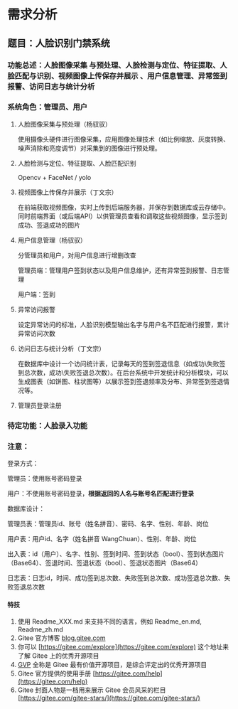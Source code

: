 # 需求分析

## 题目：人脸识别门禁系统

### 功能总述：人脸图像采集 与预处理、人脸检测与定位、特征提取、人脸匹配与识别、视频图像上传保存并展示 、用户信息管理、异常签到报警、访问日志与统计分析

### 系统角色：管理员、用户

1. 人脸图像采集与预处理（杨驭驭）

   使用摄像头硬件进行图像采集，应用图像处理技术（如比例缩放、灰度转换、噪声消除和亮度调节）对采集到的图像进行预处理。

2. 人脸检测与定位、特征提取、人脸匹配识别

   Opencv + FaceNet / yolo

3. 视频图像上传保存并展示（丁文宗）

   在前端获取视频图像，实时上传到后端服务器，并保存到数据库或云存储中。同时前端界面（或后端API）以供管理员查看和调取这些视频图像，显示签到成功、签退成功的图片

4. 用户信息管理（杨驭驭）

   分管理员和用户，对用户信息进行增删改查

   管理员端：管理用户签到状态以及用户信息维护，还有异常签到报警、日志管理

   用户端：签到

5. 异常访问报警

   设定异常访问的标准，人脸识别模型输出名字与用户名不匹配进行报警，累计异常访问次数

6. 访问日志与统计分析（丁文宗）

   在数据库中设计一个访问统计表，记录每天的签到签退信息（如成功\失败签到总次数，成功\失败签退总次数）。在后台系统中开发统计和分析模块，可以生成图表（如饼图、柱状图等）以展示签到签退频率及分布、异常签到签退情况等。

7. 管理员登录注册

### 待定功能：人脸录入功能
   

### 注意：

登录方式：

管理员：使用账号密码登录

用户：不使用账号密码登录，**根据返回的人名与账号名匹配进行登录**





数据库设计：

管理员表：管理员id、账号（姓名拼音）、密码、名字、性别、年龄、岗位 

用户表：用户id、名字（姓名拼音 WangChuan）、性别、年龄、岗位

出入表：id（用户）、名字、性别、签到时间、签到状态（bool）、签到状态图片（Base64）、签退时间、签退状态（bool）、签退状态图片（Base64）

日志表：日志id，时间、成功签到总次数、失败签到总次数、成功签退总次数、失败签退总次数





#### 特技

1.  使用 Readme\_XXX.md 来支持不同的语言，例如 Readme\_en.md, Readme\_zh.md
2.  Gitee 官方博客 [blog.gitee.com](https://blog.gitee.com)
3.  你可以 [https://gitee.com/explore](https://gitee.com/explore) 这个地址来了解 Gitee 上的优秀开源项目
4.  [GVP](https://gitee.com/gvp) 全称是 Gitee 最有价值开源项目，是综合评定出的优秀开源项目
5.  Gitee 官方提供的使用手册 [https://gitee.com/help](https://gitee.com/help)
6.  Gitee 封面人物是一档用来展示 Gitee 会员风采的栏目 [https://gitee.com/gitee-stars/](https://gitee.com/gitee-stars/)
